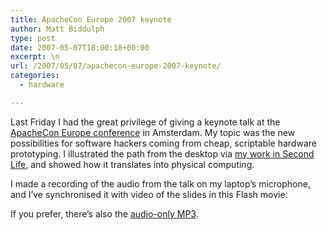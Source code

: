 ```yaml
---
title: ApacheCon Europe 2007 keynote
author: Matt Biddulph
type: post
date: 2007-05-07T18:00:18+00:00
excerpt: \n
url: /2007/05/07/apachecon-europe-2007-keynote/
categories:
  - hardware

---
```

Last Friday I had the great privilege of giving a keynote talk at the [ApacheCon Europe conference][1] in Amsterdam. My topic was the new possibilities for software hackers coming from cheap, scriptable hardware prototyping. I illustrated the path from the desktop via [my work in Second Life][2], and showed how it translates into physical computing.

<!--more-->

  
I made a recording of the audio from the talk on my laptop&#8217;s microphone, and I&#8217;ve synchronised it with video of the slides in this Flash movie:



If you prefer, there&#8217;s also the [audio-only MP3][3].

 [1]: https://www.eu.apachecon.com/
 [2]: https://www.google.com/search?q=site%3Ahackdiary.com+%22second+life%22
 [3]: https://www.hackdiary.com/misc/apachecon2007/MattBiddulphApacheConKeynote.mp3